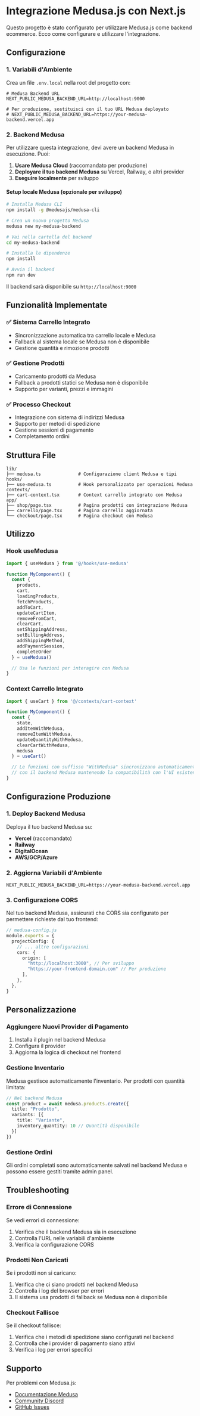 # Integrazione Medusa.js con Next.js

Questo progetto è stato configurato per utilizzare Medusa.js come backend ecommerce. Ecco come configurare e utilizzare l'integrazione.

## Configurazione

### 1. Variabili d'Ambiente

Crea un file `.env.local` nella root del progetto con:

```env
# Medusa Backend URL
NEXT_PUBLIC_MEDUSA_BACKEND_URL=http://localhost:9000

# Per produzione, sostituisci con il tuo URL Medusa deployato
# NEXT_PUBLIC_MEDUSA_BACKEND_URL=https://your-medusa-backend.vercel.app
```

### 2. Backend Medusa

Per utilizzare questa integrazione, devi avere un backend Medusa in esecuzione. Puoi:

1. **Usare Medusa Cloud** (raccomandato per produzione)
2. **Deployare il tuo backend Medusa** su Vercel, Railway, o altri provider
3. **Eseguire localmente** per sviluppo

#### Setup locale Medusa (opzionale per sviluppo)

```bash
# Installa Medusa CLI
npm install -g @medusajs/medusa-cli

# Crea un nuovo progetto Medusa
medusa new my-medusa-backend

# Vai nella cartella del backend
cd my-medusa-backend

# Installa le dipendenze
npm install

# Avvia il backend
npm run dev
```

Il backend sarà disponibile su `http://localhost:9000`

## Funzionalità Implementate

### ✅ Sistema Carrello Integrato
- Sincronizzazione automatica tra carrello locale e Medusa
- Fallback al sistema locale se Medusa non è disponibile
- Gestione quantità e rimozione prodotti

### ✅ Gestione Prodotti
- Caricamento prodotti da Medusa
- Fallback a prodotti statici se Medusa non è disponibile
- Supporto per varianti, prezzi e immagini

### ✅ Processo Checkout
- Integrazione con sistema di indirizzi Medusa
- Supporto per metodi di spedizione
- Gestione sessioni di pagamento
- Completamento ordini

## Struttura File

```
lib/
├── medusa.ts              # Configurazione client Medusa e tipi
hooks/
├── use-medusa.ts          # Hook personalizzato per operazioni Medusa
contexts/
├── cart-context.tsx       # Context carrello integrato con Medusa
app/
├── shop/page.tsx          # Pagina prodotti con integrazione Medusa
├── carrello/page.tsx      # Pagina carrello aggiornata
└── checkout/page.tsx      # Pagina checkout con Medusa
```

## Utilizzo

### Hook useMedusa

```typescript
import { useMedusa } from '@/hooks/use-medusa'

function MyComponent() {
  const {
    products,
    cart,
    loadingProducts,
    fetchProducts,
    addToCart,
    updateCartItem,
    removeFromCart,
    clearCart,
    setShippingAddress,
    setBillingAddress,
    addShippingMethod,
    addPaymentSession,
    completeOrder
  } = useMedusa()

  // Usa le funzioni per interagire con Medusa
}
```

### Context Carrello Integrato

```typescript
import { useCart } from '@/contexts/cart-context'

function MyComponent() {
  const { 
    state, 
    addItemWithMedusa,
    removeItemWithMedusa,
    updateQuantityWithMedusa,
    clearCartWithMedusa,
    medusa 
  } = useCart()

  // Le funzioni con suffisso "WithMedusa" sincronizzano automaticamente
  // con il backend Medusa mantenendo la compatibilità con l'UI esistente
}
```

## Configurazione Produzione

### 1. Deploy Backend Medusa

Deploya il tuo backend Medusa su:
- **Vercel** (raccomandato)
- **Railway**
- **DigitalOcean**
- **AWS/GCP/Azure**

### 2. Aggiorna Variabili d'Ambiente

```env
NEXT_PUBLIC_MEDUSA_BACKEND_URL=https://your-medusa-backend.vercel.app
```

### 3. Configurazione CORS

Nel tuo backend Medusa, assicurati che CORS sia configurato per permettere richieste dal tuo frontend:

```typescript
// medusa-config.js
module.exports = {
  projectConfig: {
    // ... altre configurazioni
    cors: {
      origin: [
        "http://localhost:3000", // Per sviluppo
        "https://your-frontend-domain.com" // Per produzione
      ],
    },
  },
}
```

## Personalizzazione

### Aggiungere Nuovi Provider di Pagamento

1. Installa il plugin nel backend Medusa
2. Configura il provider
3. Aggiorna la logica di checkout nel frontend

### Gestione Inventario

Medusa gestisce automaticamente l'inventario. Per prodotti con quantità limitata:

```typescript
// Nel backend Medusa
const product = await medusa.products.create({
  title: "Prodotto",
  variants: [{
    title: "Variante",
    inventory_quantity: 10 // Quantità disponibile
  }]
})
```

### Gestione Ordini

Gli ordini completati sono automaticamente salvati nel backend Medusa e possono essere gestiti tramite admin panel.

## Troubleshooting

### Errore di Connessione

Se vedi errori di connessione:

1. Verifica che il backend Medusa sia in esecuzione
2. Controlla l'URL nelle variabili d'ambiente
3. Verifica la configurazione CORS

### Prodotti Non Caricati

Se i prodotti non si caricano:

1. Verifica che ci siano prodotti nel backend Medusa
2. Controlla i log del browser per errori
3. Il sistema usa prodotti di fallback se Medusa non è disponibile

### Checkout Fallisce

Se il checkout fallisce:

1. Verifica che i metodi di spedizione siano configurati nel backend
2. Controlla che i provider di pagamento siano attivi
3. Verifica i log per errori specifici

## Supporto

Per problemi con Medusa.js:
- [Documentazione Medusa](https://docs.medusajs.com/)
- [Community Discord](https://discord.gg/medusajs)
- [GitHub Issues](https://github.com/medusajs/medusa/issues)
